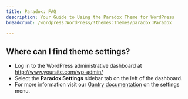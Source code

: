 ```yaml
---
title: Paradox: FAQ
description: Your Guide to Using the Paradox Theme for WordPress
breadcrumb: /wordpress:WordPress/!themes:Themes/paradox:Paradox

---
```


Where can I find theme settings?
-----
* Log in to the WordPress administrative dashboard at http://www.yoursite.com/wp-admin/
* Select the **Paradox Settings** sidebar tab on the left of the dashboard.
* For more information visit our [Gantry documentation](http://docs.gantry.org/gantry4/configure) on the settings menu.

[gantry]: http://docs.gantry.org/gantry4/configure